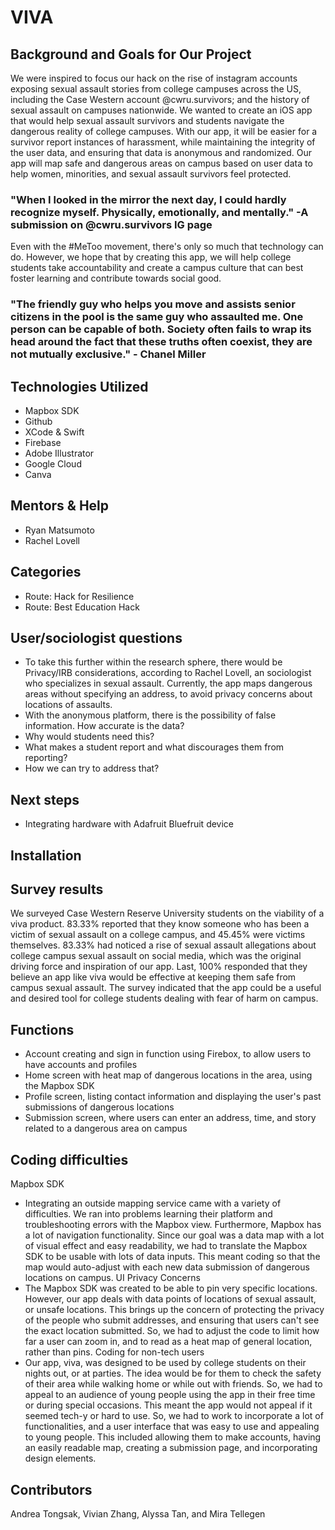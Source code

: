 # VIVA

## Background and Goals for Our Project
We were inspired to focus our hack on the rise of instagram accounts exposing sexual assault stories from college campuses across the US, including the Case Western account @cwru.survivors; and the history of sexual assault on campuses nationwide. We wanted to create an iOS app that would help sexual assault survivors and students navigate the dangerous reality of college campuses. With our app, it will be easier for a survivor report instances of harassment, while maintaining the integrity of the user data, and ensuring that data is anonymous and randomized. Our app will map safe and dangerous areas on campus based on user data to help women, minorities, and sexual assault survivors feel protected.

### "When I looked in the mirror the next day, I could hardly recognize myself. Physically, emotionally, and mentally." -A submission on @cwru.survivors IG page

Even with the #MeToo movement, there's only so much that technology can do. However, we hope that by creating this app, we will help college students take accountability and create a campus culture that can best foster learning and contribute towards social good.

### "The friendly guy who helps you move and assists senior citizens in the pool is the same guy who assaulted me. One person can be capable of both. Society often fails to wrap its head around the fact that these truths often coexist, they are not mutually exclusive." - Chanel Miller

## Technologies Utilized
- Mapbox SDK
- Github
- XCode & Swift
- Firebase
- Adobe Illustrator
- Google Cloud
- Canva

## Mentors & Help
- Ryan Matsumoto
- Rachel Lovell

## Categories
- Route: Hack for Resilience
- Route: Best Education Hack

## User/sociologist questions
- To take this further within the research sphere, there would be Privacy/IRB considerations, according to Rachel Lovell, an sociologist who specializes in sexual assault. Currently, the app maps dangerous areas without specifying an address, to avoid privacy concerns about locations of assaults.
- With the anonymous platform, there is the possibility of false information. How accurate is the data?
- Why would students need this?
- What makes a student report and what discourages them from reporting?
- How we can try to address that?

## Next steps
- Integrating hardware with Adafruit Bluefruit device

## Installation

## Survey results
We surveyed Case Western Reserve University students on the viability of a viva product. 83.33% reported that they know someone who has been a victim of sexual assault on a college campus, and 45.45% were victims themselves. 83.33% had noticed a rise of sexual assault allegations about college campus sexual assault on social media, which was the original driving force and inspiration of our app. Last, 100% responded that they believe an app like viva would be effective at keeping them safe from campus sexual assault. The survey indicated that the app could be a useful and desired tool for college students dealing with fear of harm on campus.

## Functions
- Account creating and sign in function using Firebox, to allow users to have accounts and profiles
- Home screen with heat map of dangerous locations in the area, using the Mapbox SDK
- Profile screen, listing contact information and displaying the user's past submissions of dangerous locations
- Submission screen, where users can enter an address, time, and story related to a dangerous area on campus

## Coding difficulties
Mapbox SDK
-  Integrating an outside mapping service came with a variety of difficulties. We ran into problems learning their platform and troubleshooting errors with the Mapbox view. Furthermore, Mapbox has a lot of navigation functionality. Since our goal was a data map with a lot of visual effect and easy readability, we had to translate the Mapbox SDK to be usable with lots of data inputs. This meant coding so that the map would auto-adjust with each new data submission of dangerous locations on campus.
UI Privacy Concerns
- The Mapbox SDK was created to be able to pin very specific locations. However, our app deals with data points of locations of sexual assault, or unsafe locations. This brings up the concern of protecting the privacy of the people who submit addresses, and ensuring that users can't see the exact location submitted. So, we had to adjust the code to limit how far a user can zoom in, and to read as a heat map of general location, rather than pins.
Coding for non-tech users
- Our app, viva, was designed to be used by college students on their nights out, or at parties. The idea would be for them to check the safety of their area while walking home or while out with friends. So, we had to appeal to an audience of young people using the app in their free time or during special occasions. This meant the app would not appeal if it seemed tech-y or hard to use. So, we had to work to incorporate a lot of functionalities, and a user interface that was easy to use and appealing to young people. This included allowing them to make accounts, having an easily readable map, creating a submission page, and incorporating design elements.


## Contributors
Andrea Tongsak, Vivian Zhang, Alyssa Tan, and Mira Tellegen
